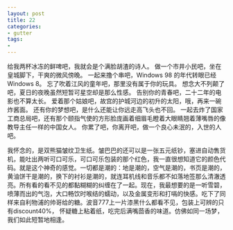 ```yaml
---
layout: post
title: 22
categories:
- gutter
tags:
-
---
```


给我两杯冰冻的鲜啤吧，我就会是个满脸胡渣的诗人。
做一个市井小民吧，坐在皇城脚下，干爽的微风傍晚。
一起来撸个串吧，Windows 98 的年代转眼已经 Windows 8。
忘了吹着江风的童年吧，那里没有属于你的玩具。
想念大不列颠了吧，夏日的夜晚虽然短暂可星空却是那么性感。
告别你的青春吧，二十二年的电影也不算太长。
爱着那个姑娘吧，故宫的护城河边的初升的太阳，哦，再来一碗炸酱面。
还有你的梦想吧，是什么还能让你远走高飞头也不回。
一起去炸了国家工商总局吧，还有那个颐指气使的方形脸庞画着细眉毛瞪着大眼睛翘着薄嘴唇的像教导主任一样的中国女人。
你累了吧，你离开吧，做一个良心未泯的，入世的人吧。

我怀念的，是双熊猫皱纹卫生纸。皱巴巴的还可以是一张五元纸钞，塞进自动售货机，能吐出两听可口可乐，可口可乐包装的那个红色，我一直很想知道它的颜色代码。就是这个神奇的感觉。一切都是潮的：地是潮的，空气是潮的，书页是潮的，黄油饼干是潮的，换下的衬衫是潮的，就连耳机线和音乐都不如落地签那么清澈透亮。所有看的看不见的都黏糊糊的纠缠在了一起。现在，我最想要的是一听雪碧，喷薄而出的气泡，大口畅饮时喉结的蠕动，以及金属变形和打嗝的快感。吃下了同样来自利物浦的帅哥给的糖。波音777上一片漆黑什么都看不见，包装上可辨的只有discount40%， 怀疑糖上粘着纸，吃完后满嘴茴香的味道。仿佛如同一场梦，我们如此短暂地相逢。
